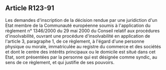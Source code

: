 Article R123-91
----
Les demandes d'inscription de la décision rendue par une juridiction d'un Etat
membre de la Communauté européenne soumis à l'application du règlement n°
1346/2000 du 29 mai 2000 du Conseil relatif aux procédures d'insolvabilité,
ouvrant une procédure d'insolvabilité en application de l'article 3, paragraphe
1, de ce règlement, à l'égard d'une personne physique ou morale, immatriculée au
registre du commerce et des sociétés et dont le centre des intérêts principaux
ou le domicile est situé dans cet Etat, sont présentées par la personne qui est
désignée comme syndic, au sens de ce règlement, et qui justifie de ses pouvoirs.
